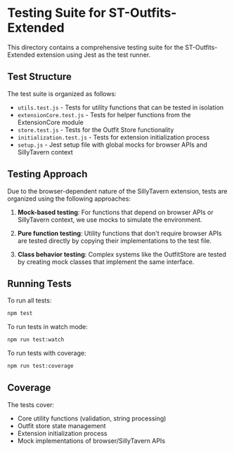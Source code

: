# Testing Suite for ST-Outfits-Extended

This directory contains a comprehensive testing suite for the ST-Outfits-Extended extension using Jest as the test runner.

## Test Structure

The test suite is organized as follows:

- `utils.test.js` - Tests for utility functions that can be tested in isolation
- `extensionCore.test.js` - Tests for helper functions from the ExtensionCore module
- `store.test.js` - Tests for the Outfit Store functionality
- `initialization.test.js` - Tests for extension initialization process
- `setup.js` - Jest setup file with global mocks for browser APIs and SillyTavern context

## Testing Approach

Due to the browser-dependent nature of the SillyTavern extension, tests are organized using the following approaches:

1. **Mock-based testing**: For functions that depend on browser APIs or SillyTavern context, we use mocks to simulate the environment.

2. **Pure function testing**: Utility functions that don't require browser APIs are tested directly by copying their implementations to the test file.

3. **Class behavior testing**: Complex systems like the OutfitStore are tested by creating mock classes that implement the same interface.

## Running Tests

To run all tests:
```bash
npm test
```

To run tests in watch mode:
```bash
npm run test:watch
```

To run tests with coverage:
```bash
npm run test:coverage
```

## Coverage

The tests cover:
- Core utility functions (validation, string processing)
- Outfit store state management
- Extension initialization process
- Mock implementations of browser/SillyTavern APIs
